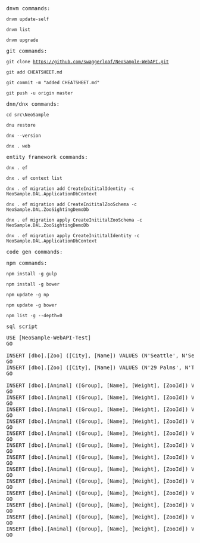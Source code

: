 
<pre>dnvm commands:</pre>

<code>dnvm  update-self</code>

<code>dnvm  list</code>

<code>dnvm  upgrade</code>

<pre>git commands:</pre>

<code>git clone https://github.com/swaggerloaf/NeoSample-WebAPI.git</code>

<code>git add CHEATSHEET.md</code>

<code>git commit -m "added CHEATSHEET.md"</code>

<code>git push -u origin master</code>


<pre>dnn/dnx commands:</pre>

<code>cd src\NeoSample</code>

<code>dnu restore</code>

<code>dnx --version</code>

<code>dnx . web</code>

<pre>entity framework commands:</pre>

<code>dnx . ef</code>

<code>dnx . ef context list</code>

<code>dnx . ef migration add CreateInititalIdentity -c NeoSample.DAL.ApplicationDbContext</code>

<code>dnx . ef migration add CreateInititalZooSchema -c NeoSample.DAL.ZooSightingDemoDb</code>

<code>dnx . ef migration apply CreateInititalZooSchema -c NeoSample.DAL.ZooSightingDemoDb</code>

<code>dnx . ef migration apply CreateInititalIdentity -c NeoSample.DAL.ApplicationDbContext</code>

<pre>code gen commands:</pre>

<pre>npm commands:</pre>

<code>npm install -g gulp</code>

<code>npm install -g bower</code>

<code>npm update -g np</code>

<code>npm update -g bower</code>

<code>npm list -g --depth=0</code>


<pre>sql script</pre>

<pre>
USE [NeoSample-WebAPI-Test]
GO

INSERT [dbo].[Zoo] ([City], [Name]) VALUES (N'Seattle', N'Seattle Zoo')
GO
INSERT [dbo].[Zoo] ([City], [Name]) VALUES (N'29 Palms', N'The Desert Zoo')
GO

INSERT [dbo].[Animal] ([Group], [Name], [Weight], [ZooId]) VALUES (1, N'Salamander', 2.5, 1)
GO
INSERT [dbo].[Animal] ([Group], [Name], [Weight], [ZooId]) VALUES (1, N'Turtle, Musk', 6.5, 2)
GO
INSERT [dbo].[Animal] ([Group], [Name], [Weight], [ZooId]) VALUES (2, N'Whale', 1000, 2)
GO
INSERT [dbo].[Animal] ([Group], [Name], [Weight], [ZooId]) VALUES (2, N'Blackfish', 3, 2)
GO
INSERT [dbo].[Animal] ([Group], [Name], [Weight], [ZooId]) VALUES (2, N'Glassfish', 3, 1)
GO
INSERT [dbo].[Animal] ([Group], [Name], [Weight], [ZooId]) VALUES (2, N'Catfish', 7, 2)
GO
INSERT [dbo].[Animal] ([Group], [Name], [Weight], [ZooId]) VALUES (2, N'Carp', 6, 1)
GO
INSERT [dbo].[Animal] ([Group], [Name], [Weight], [ZooId]) VALUES (2, N'Trout', 3, 2)
GO
INSERT [dbo].[Animal] ([Group], [Name], [Weight], [ZooId]) VALUES (2, N'Herring', 2, 1)
GO
INSERT [dbo].[Animal] ([Group], [Name], [Weight], [ZooId]) VALUES (2, N'Lungfish', 5, 2)
GO
INSERT [dbo].[Animal] ([Group], [Name], [Weight], [ZooId]) VALUES (2, N'Mackerel', 3, 1)
GO
INSERT [dbo].[Animal] ([Group], [Name], [Weight], [ZooId]) VALUES (2, N'Cod', 4, 2)
GO
INSERT [dbo].[Animal] ([Group], [Name], [Weight], [ZooId]) VALUES (2, N'Prowfish', 3, 1)
GO
</pre>
